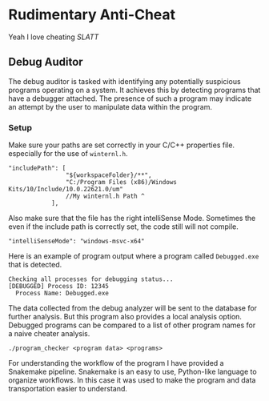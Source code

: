 # Rudimentary Anti-Cheat
Yeah I love cheating *SLATT*
## Debug Auditor

The debug auditor is tasked with identifying any potentially suspicious programs operating on a system. It achieves this by detecting programs that have a debugger attached. The presence of such a program may indicate an attempt by the user to manipulate data within the program.

### Setup
Make sure your paths are set correctly in your C/C++ properties file. especially for the use of `winternl.h`.

```
"includePath": [
                "${workspaceFolder}/**",
                "C:/Program Files (x86)/Windows Kits/10/Include/10.0.22621.0/um"
                //My winternl.h Path ^
            ],
```

Also make sure that the file has the right intelliSense Mode. Sometimes the even if the include path is correctly set, the code still will not compile.

```
"intelliSenseMode": "windows-msvc-x64"
```

Here is an example of program output where a program called `Debugged.exe` that is detected.

```
Checking all processes for debugging status...
[DEBUGGED] Process ID: 12345
  Process Name: Debugged.exe
```

The data collected from the debug analyzer will be sent to the database for further analysis.
But this program also provides a local analysis option. Debugged programs can be compared to
a list of other program names for a naive cheater analysis. 

```
./program_checker <program data> <programs>
```

For understanding the workflow of the program I have provided a Snakemake pipeline.
Snakemake is an easy to use, Python-like language to organize workflows. In this case it was
used to make the program and data transportation easier to understand. 
